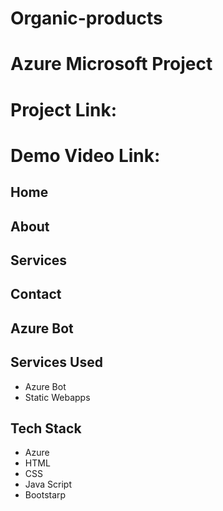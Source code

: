 # Organic-products
# Azure  Microsoft Project
# Project Link:
# Demo Video Link:

## Home

## About

## Services

## Contact
 
## Azure Bot

## Services Used
- Azure Bot
- Static Webapps

## Tech Stack
- Azure
- HTML
- CSS
- Java Script
- Bootstarp


